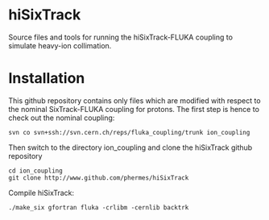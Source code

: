 # hiSixTrack

Source files and tools for running the hiSixTrack-FLUKA coupling to simulate heavy-ion collimation. 


# Installation

This github repository contains only files which are modified with respect to the nominal SixTrack-FLUKA coupling for protons. The first step is hence to check out the nominal coupling:

	svn co svn+ssh://svn.cern.ch/reps/fluka_coupling/trunk ion_coupling

Then switch to the directory ion_coupling and clone the hiSixTrack github repository

	cd ion_coupling
	git clone http://www.github.com/phermes/hiSixTrack 
	


Compile hiSixTrack:

	./make_six gfortran fluka -crlibm -cernlib backtrk
